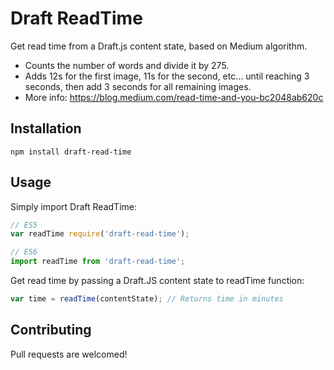 Draft ReadTime
=========

Get read time from a Draft.js content state, based on Medium algorithm.

- Counts the number of words and divide it by 275.
- Adds 12s for the first image, 11s for the second, etc... until reaching 3 seconds, then add 3 seconds for all remaining images.
- More info: https://blog.medium.com/read-time-and-you-bc2048ab620c

## Installation

  `npm install draft-read-time`

## Usage

Simply import Draft ReadTime:

```javascript
// ES5
var readTime require('draft-read-time');

// ES6
import readTime from 'draft-read-time';   
```

Get read time by passing a Draft.JS content state to readTime function:

```javascript
var time = readTime(contentState); // Returns time in minutes
```

## Contributing

Pull requests are welcomed!

